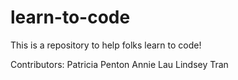 # learn-to-code

This is a repository to help folks learn to code!

Contributors:
Patricia Penton
Annie Lau
Lindsey Tran